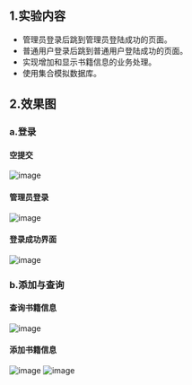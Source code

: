 ## 1.实验内容
- 管理员登录后跳到管理员登陆成功的页面。
- 普通用户登录后跳到普通用户登陆成功的页面。
- 实现增加和显示书籍信息的业务处理。
- 使用集合模拟数据库。

## 2.效果图
### a.登录
#### 空提交
![image](https://note.youdao.com/yws/public/resource/5c9167d2a681576ead7ba564264de63b/xmlnote/88731D8074D54E2393AD81A24BB95B00/40)
#### 管理员登录
![image](https://note.youdao.com/yws/public/resource/5c9167d2a681576ead7ba564264de63b/xmlnote/529EDFF31C1E4B8884C369CFD9B71D59/42)
#### 登录成功界面
![image](https://note.youdao.com/yws/public/resource/5c9167d2a681576ead7ba564264de63b/xmlnote/35DEBE12C28647EDBB60F881DB0C6C14/44)
### b.添加与查询
#### 查询书籍信息
![image](https://note.youdao.com/yws/public/resource/5c9167d2a681576ead7ba564264de63b/xmlnote/ACF884D8F99549BA80F4ED70D41B2B02/46)
#### 添加书籍信息
![image](https://note.youdao.com/yws/public/resource/5c9167d2a681576ead7ba564264de63b/xmlnote/FC262DF6C3CC43B59BC176DDCB4EB523/48)
![image](https://note.youdao.com/yws/public/resource/5c9167d2a681576ead7ba564264de63b/xmlnote/49FCBE90F2C44D73B1CC79646D71CEF3/50)